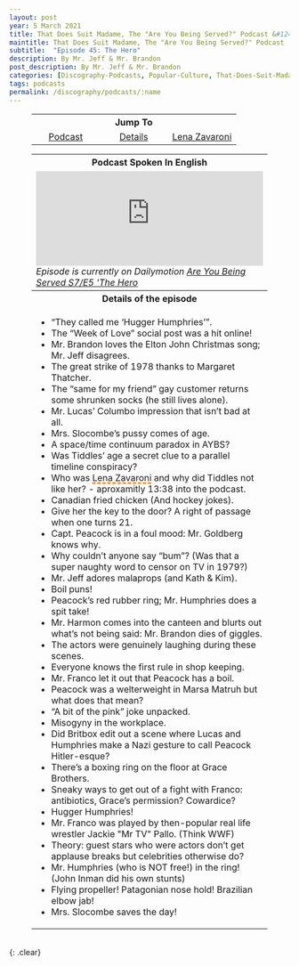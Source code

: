 ```yaml
---
layout: post
year: 5 March 2021
title: That Does Suit Madame, The "Are You Being Served?" Podcast &#124; 5 March 2021
maintitle: That Does Suit Madame, The "Are You Being Served?" Podcast
subtitle:  "Episode 45: The Hero"
description: By Mr. Jeff & Mr. Brandon
post_description: By Mr. Jeff & Mr. Brandon
categories: [Discography-Podcasts, Popular-Culture, That-Does-Suit-Madame, "Are-You-Being-Served?", OnThisDay5March]
tags: podcasts
permalink: /discography/podcasts/:name
---
```


<figure class="fig3">
<table style="text-align:center;">
<tr><th colspan="3">Jump To</th></tr>
<tr><td style="width:33.33%;"><a href="#infobox1">Podcast</a></td><td style="width:33.34%;"><a href="#infobox2">Details</a></td><td style="width:33.33%;"><a href="#infobox3">Lena Zavaroni</a></td></tr>
</table>
</figure>

<figure class="fig3">
<table>
<tr id="infobox1"><th colspan="3">Podcast Spoken In English</th></tr>
<tr><td colspan="3"><iframe src="https://www.listennotes.com/podcasts/that-does-suit/episode-45-the-hero-hLHUt7VZAka/embed/" height="170px" width="100%" style="width: 1px; min-width: 100%;" loading="lazy" frameborder="0" scrolling="no"></iframe>
<cite>Episode is currently on Dailymotion <a class="external-link" href="https://dai.ly/x804unp">Are You Being Served S7/E5 'The Hero</a></cite>
</td></tr>
<tr id="infobox2" class="split"><th colspan="3">Details of the episode</th></tr>
<tr><td>
<ul>
<li>“They called me ‘Hugger Humphries’”.</li><li>The “Week of Love” social post was a hit online!</li>
<li>Mr. Brandon loves the Elton John Christmas song; Mr. Jeff disagrees.</li>
<li>The great strike of 1978 thanks to Margaret Thatcher.</li>
<li>The “same for my friend” gay customer returns some shrunken socks (he still lives alone).</li>
<li>Mr. Lucas’ Columbo impression that isn’t bad at all.</li>
<li>Mrs. Slocombe’s pussy comes of age.</li>
<li>A space/time continuum paradox in AYBS?</li>
<li>Was Tiddles’ age a secret clue to a parallel timeline conspiracy?</li>
<li id="infobox3">Who was <span style="text-decoration: underline dashed darkorange 3px;">Lena Zavaroni</span> and why did Tiddles not like her? - aproxamitly 13:38 into the podcast.</li>
<li>Canadian fried chicken (And hockey jokes).</li>
<li>Give her the key to the door? A right of passage when one turns 21.</li>
<li>Capt. Peacock is in a foul mood: Mr. Goldberg knows why.</li>
<li>Why couldn’t anyone say “bum”? (Was that a super naughty word to censor on TV in 1979?)</li>
<li>Mr. Jeff adores malaprops (and Kath & Kim).</li>
<li>Boil puns!</li>
<li>Peacock’s red rubber ring; Mr. Humphries does a spit take!</li>
<li>Mr. Harmon comes into the canteen and blurts out what’s not being said: Mr. Brandon dies of giggles.</li>
<li>The actors were genuinely laughing during these scenes.</li>
<li>Everyone knows the first rule in shop keeping.</li>
<li>Mr. Franco let it out that Peacock has a boil.</li>
<li>Peacock was a welterweight in Marsa Matruh but what does that mean?</li>
<li>“A bit of the pink” joke unpacked.</li>
<li>Misogyny in the workplace.</li>
<li>Did Britbox edit out a scene where Lucas and Humphries make a Nazi gesture to call Peacock Hitler-esque?</li>
<li>There’s a boxing ring on the floor at Grace Brothers.</li>
<li>Sneaky ways to get out of a fight with Franco: antibiotics, Grace’s permission? Cowardice?</li>
<li>Hugger Humphries!</li>
<li>Mr. Franco was played by then-popular real life wrestler Jackie "Mr TV" Pallo. (Think WWF)</li>
<li>Theory: guest stars who were actors don’t get applause breaks but celebrities otherwise do?</li>
<li>Mr. Humphries (who is NOT free!) in the ring! (John Inman did his own stunts)</li>
<li>Flying propeller! Patagonian nose hold! Brazilian elbow jab!</li>
<li>Mrs. Slocombe saves the day!</li>
</ul>
</td></tr>
</table>
</figure>

<br />{: .clear}

<style>
#infobox2 {scroll-margin-top: -3px;}
</style>

